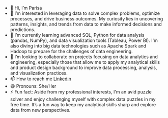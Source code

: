 - 👋 Hi, I’m Parisa
- 👀 I’m interested in leveraging data to solve complex problems, optimize processes, and drive business outcomes. My curiosity lies in uncovering patterns, insights, and trends from data to make informed decisions and predictions.
- 🌱 I’m currently learning advanced SQL, Python for data analysis (pandas, NumPy), and data visualization tools (Tableau, Power BI). I'm also diving into big data technologies such as Apache Spark and Hadoop to prepare for the challenges of data engineering.
- 💞️ I’m looking to collaborate on projects focusing on data analytics and engineering, especially those that allow me to apply my analytical skills and product design background to improve data processing, analysis, and visualization practices.
- 📫 How to reach me [Linkedin](https://www.linkedin.com/in/parisaojaghi/)
- 😄 Pronouns: She/Her
- ⚡ Fun fact: Aside from my professional interests, I'm an avid puzzle solver and enjoy challenging myself with complex data puzzles in my free time. It’s a fun way to keep my analytical skills sharp and explore data from new perspectives.

<!---
parisaojaghi/parisaojaghi is a ✨ special ✨ repository because its `README.md` (this file) appears on your GitHub profile.
You can click the Preview link to take a look at your changes.
--->
